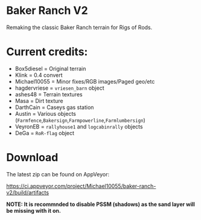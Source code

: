 # Baker Ranch V2

Remaking the classic Baker Ranch terrain for Rigs of Rods.

# Current credits:

- Box5diesel = Original terrain
- Klink = 0.4 convert 
- Michael10055 = Minor fixes/RGB images/Paged geo/etc
- hagdervriese = `vriesen_barn` object
- ashes48 = Terrain textures
- Masa = Dirt texture
- DarthCain = Caseys gas station
- Austin = Various objects (`Farmfence`,`Bakersign`,`Farmpowerline`,`Farmlumbersign`)
- VeyronEB = `rallyhouse1` and `logcabinrally` objects
- DeGa = `RoR-flag` object

# Download

The latest zip can be found on AppVeyor: 

https://ci.appveyor.com/project/Michael10055/baker-ranch-v2/build/artifacts

**NOTE: It is recommnded to disable PSSM (shadows) as the sand layer will be missing with it on.**
